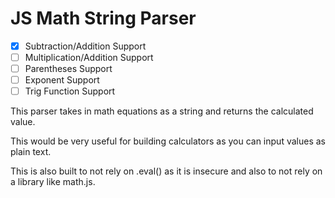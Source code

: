 # JS Math String Parser

- [x] Subtraction/Addition Support
- [ ] Multiplication/Addition Support
- [ ] Parentheses Support
- [ ] Exponent Support
- [ ] Trig Function Support

This parser takes in math equations as a string and returns the calculated value.

This would be very useful for building calculators as you can input values as plain text.

This is also built to not rely on .eval() as it is insecure and also to not rely on a library like math.js.
